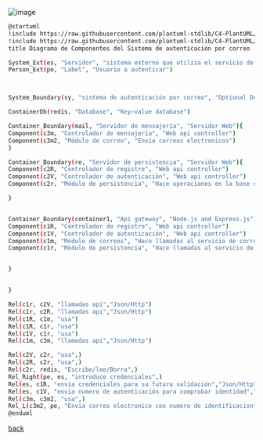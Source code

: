 ![image](http://www.plantuml.com/plantuml/png/jLJ1JXiz4BxdAVpd52J8Albxweb28g4MMaGAFQ9PUmX6NdixjWDfLQdlqEVeYKVWJVea7SSa9CkgZTJs42d-_7sVPpvxPzy7e10hq_bFMscYGd4TGkrV5WN1RN-gmtKieqUIpWQqeIzTLTG6RDBi-Q2CBel35tkd2Je_EIugy069eSj3Le2sIFtw7_bNjREioVv11uDYf65AK87WWrO4zBmqOg9PchSWfiEq1AaVxgse7GdfYD1rEfDvObsExq8F_QxeJf1cMZdgyd__w81t0SawyJ6YY44R_Oan8toYIksUdz3TwPmYUMSNlZMorp6KQ9BfkOz0B88d3J6_iohbm4MhWEOzFqyrRD55idrN1-qi6352Bqcd5PVnkTDPtSkex14gdPeSGO0IF2RX6vp_-Ffj1eQRKqjyPqttL505sgn5b6ggq7guGNhu3jtrhGzOfjDNTzAJ_rUydqp96MXNiqX0hONCB8CSpAR5a5ad3_SgcfJwMljZEzFmkFO23Kfsi5ewpnPVMhiXRFHI8otIjbB_hfdXsVDc2AVQCx1D9yEBfhvvlLkvq6OSpGQEGA9mZB8bIxn0Amo8TCE9hY0iuk5yMWEIIsZ0Ng-uZYa4l8Lvidxh5FPll02hnFYk9lIUbusK1d-Oqk2lf3IesXwDNmLa35IWm0lO_AGph-6rHUBjXWqos-RS-NU69ZldP_4ahtLtj_lQEriSXL2pP8rvjWsJIRdzw64Jf0PuqGQoah-vNn-KgSEa7oxrkzc0Ysn56LWEed6QLIKM1h4uS4GhLfgPc1WwNQgA4eLaqI8xWtv9IvJypD3EU8fia4GD1C97SHL3v7ypC5hbTzEILhQwo5OQX8qLKijipwxILJMv4aXebJOLg1RFHNffR6r4S7dSorYDZScrFhWOicj5v6Ek5bMuLF_avFqf7xEFLiNAy4lw2G00)

```bash
@startuml
!include https://raw.githubusercontent.com/plantuml-stdlib/C4-PlantUML/master/C4_Container.puml
!include https://raw.githubusercontent.com/plantuml-stdlib/C4-PlantUML/master/C4_Component.puml
title Diagrama de Componentes del Sistema de autenticación por correo

System_Ext(es, "Servidor", "sistema externo que utiliza el servicio de autenticación")
Person_Ext(pe, "Label", "Usuario a autenticar")



System_Boundary(sy, "sistema de autenticación por correo", "Optional Description"){

ContainerDb(redis, "Database", "Key–value database")

Container_Boundary(mail, "Servidor de mensajería", "Servidor Web"){
Component(c3m, "Controlador de mensajería", "Web api controller")
Component(c3m2, "Módulo de correo", "Envia correos electronicos")
}

Container_Boundary(re, "Servidor de persistencia", "Servidor Web"){
Component(c2R, "Controlador de registro", "Web api controller")
Component(c2V, "Controlador de autenticación", "Web api controller")
Component(c2r, "Módulo de persistencia", "Hace operaciones en la base de datos")

}


Container_Boundary(container1, "Api gateway", "Node.js and Express.js"){
Component(c1R, "Controlador de registro", "Web api controller")
Component(c1V, "Controlador de autenticación", "Web api controller")
Component(c1m, "Módulo de correos", "Hace llamadas al servicio de correo")
Component(c1r, "Módulo de persistencia", "Hace llamadas al servicio de persistencia")


}


}

Rel(c1r, c2V, "llamadas api","Json/Http")
Rel(c1r, c2R, "llamadas api","Json/Http")
Rel(c1R, c1m, "usa")
Rel(c1R, c1r, "usa")
Rel(c1V, c1r, "usa")
Rel(c1m, c3m, "llamadas api","Json/Http")

Rel(c2V, c2r, "usa",)
Rel(c2R, c2r, "usa",)
Rel(c2r, redis, "Escribe/lee/Borra",)
Rel_Right(pe, es, "introduce credenciales",)
Rel(es, c1R, "envía credenciales para su futura validación","Json/Http")
Rel(es, c1V, "envia numero de autenticación para comprobar identidad","Json/Http")
Rel(c3m, c3m2, "usa",)
Rel_L(c3m2, pe, "Envia correo electronico con numero de identificacion","SMTP")
@enduml
```

[back](./../../Diagramas.md)